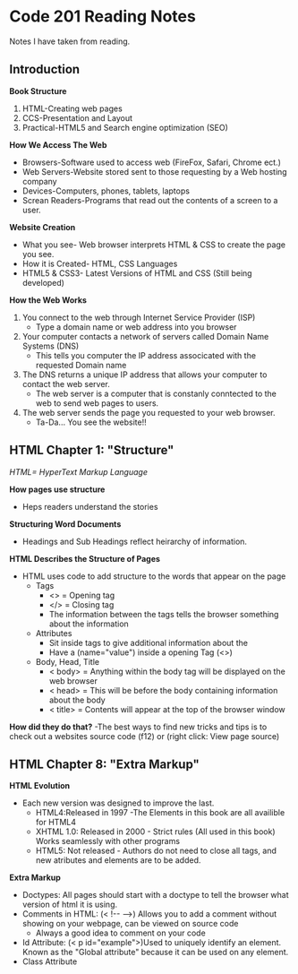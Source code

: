 # Code 201 Reading Notes
Notes I have taken from reading.

## Introduction
**Book Structure**
1. HTML-Creating web pages
2. CCS-Presentation and Layout
3. Practical-HTML5 and Search engine optimization (SEO)

**How We Access The Web**
- Browsers-Software used to access web (FireFox, Safari, Chrome ect.)
- Web Servers-Website stored sent to those requesting by a Web hosting company
- Devices-Computers, phones, tablets, laptops
- Screan Readers-Programs that read out the contents of a screen to a user.

**Website Creation**
- What you see- Web browser interprets HTML & CSS to create the page you see.
- How it is Created- HTML, CSS Languages
- HTML5 & CSS3- Latest Versions of HTML and CSS (Still being developed)

**How the Web Works**
1. You connect to the web through Internet Service Provider (ISP)
   - Type a domain name or web address into you browser
2. Your computer contacts a network of servers called Domain Name Systems (DNS)
   - This tells you computer the IP address associcated with the requested Domain name
3. The DNS returns a unique IP address that allows your computer to contact the web server. 
   - The web server is a computer that is constanly conntected to the web to send web pages to users.
4. The web server sends the page you requested to your web browser.
   - Ta-Da... You see the website!!

## HTML Chapter 1: "Structure"
_HTML= HyperText Markup Language_ 
 
**How pages use structure**
  - Heps readers understand the stories 

**Structuring Word Documents** 
  - Headings and Sub Headings reflect heirarchy of information.

**HTML Describes the Structure of Pages** 
  - HTML uses code to add structure to the words that appear on the page
    - Tags
      - <> = Opening tag
      - </> = Closing tag
      - The information between the tags tells the browser something about the information
    - Attributes
      - Sit inside tags to give additional information about the 
      - Have a (name="value") inside a opening Tag (<>)
    - Body, Head, Title
      - < body> = Anything within the body tag will be displayed on the web browser
      - < head> = This will be before the body containing information about the body
      - < title> = Contents will appear at the top of the browser window

**How did they do that?**
  -The best ways to find new tricks and tips is to check out a websites source code (f12) or (right click: View page source)
  
## HTML Chapter 8: "Extra Markup"

**HTML Evolution**
  - Each new version was designed to improve the last.
    - HTML4:Released in 1997 -The Elements in this book are all availible for HTML4
    - XHTML 1.0: Released in 2000 - Strict rules (All used in this book) Works seamlessly with other programs
    - HTML5: Not released - Authors do not need to close all tags, and new atributes and elements are to be added.

**Extra Markup** 
  - Doctypes: All pages should start with a doctype to tell the browser what version of html it is using.
  - Comments in HTML: (< !-- -->) Allows you to add a comment without showing on your webpage, can be viewed on source code
    - Always a good idea to comment on your code
  - Id Attribute: (< p id="example">)Used to uniquely identify an element. Known as the "Global attribute" because it can be used on any element.
  - Class Attribute














